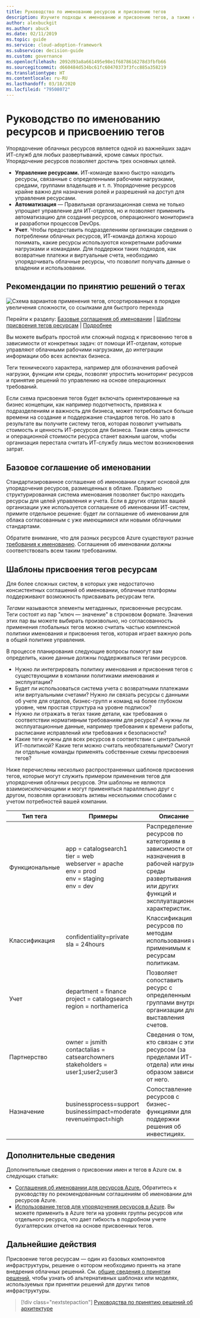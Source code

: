 ```yaml
---
title: Руководство по именованию ресурсов и присвоению тегов
description: Изучите подходы к именованию и присвоению тегов, а также способы упорядочения облачных ресурсов в рамках Cloud Adoption Framework для Azure.
author: alexbuckgit
ms.author: abuck
ms.date: 02/11/2019
ms.topic: guide
ms.service: cloud-adoption-framework
ms.subservice: decision-guide
ms.custom: governance
ms.openlocfilehash: 2092d93a8a661495e98e1f6878616278d3fbfb66
ms.sourcegitcommit: d660484d534bc61fc60470373f3fcc885a358219
ms.translationtype: HT
ms.contentlocale: ru-RU
ms.lasthandoff: 03/18/2020
ms.locfileid: "79508072"
---
```

<!-- cSpell:ignore catalogsearch northamerica jsmith contactalias catsearchowners businessprocess businessimpact revenueimpact -->

# <a name="resource-naming-and-tagging-decision-guide"></a>Руководство по именованию ресурсов и присвоению тегов

Упорядочение облачных ресурсов является одной из важнейших задач ИТ-служб для любых развертываний, кроме самых простых. Упорядочение ресурсов позволяет достичь трех основных целей.

- **Управление ресурсами.** ИТ-команде важно быстро находить ресурсы, связанные с определенными рабочими нагрузками, средами, группами владельцев и т. п. Упорядочение ресурсов крайне важно для назначения ролей и разрешений на доступ для управления ресурсами.
- **Автоматизация** — Правильная организационная схема не только упрощает управление для ИТ-отделов, но и позволяет применить автоматизацию для создания ресурсов, операционного мониторинга и разработки процессов DevOps.
- **Учет**. Чтобы предоставить подразделениям организации сведения о потреблении облачных ресурсов, ИТ-команда должна хорошо понимать, какие ресурсы используются конкретными рабочими нагрузками и командами. Для поддержки таких подходов, как возвратные платежи и виртуальные счета, необходимо упорядочивать облачные ресурсы, что позволит получать данные о владении и использовании.

## <a name="tagging-decision-guide"></a>Рекомендации по принятию решений о тегах

![Схема вариантов применения тегов, отсортированных в порядке увеличения сложности, со ссылками для быстрого перехода](../../_images/decision-guides/decision-guide-resource-tagging.png)

Перейти к разделу: [Базовые соглашения об именовании](#baseline-naming-conventions) | [Шаблоны присвоения тегов ресурсам](#resource-tagging-patterns) | [Подробнее](#learn-more)

Вы можете выбрать простой или сложный подход к присвоению тегов в зависимости от конкретных задач: от помощи ИТ-отделам, которые управляют облачными рабочими нагрузками, до интеграции информации обо всех аспектах бизнеса.

Теги технического характера, например для обозначения рабочей нагрузки, функции или среды, позволят упростить мониторинг ресурсов и принятие решений по управлению на основе операционных требований.

Если схема присвоения тегов будет включать ориентированные на бизнес концепции, как например подотчетность, привязка к подразделениям и важность для бизнеса, может потребоваться больше времени на создание и поддержание стандартов тегов. Но зато в результате вы получите систему тегов, которая позволит учитывать стоимость и ценность ИТ-ресурсов для бизнеса. Такая связь ценности и операционной стоимости ресурса станет важным шагом, чтобы организация перестала считать ИТ-службу лишь местом возникновения затрат.

## <a name="baseline-naming-conventions"></a>Базовое соглашение об именовании

Стандартизированное соглашение об именовании служит основой для упорядочения ресурсов, размещенных в облаке. Правильно структурированная система именования позволяет быстро находить ресурсы для целей управления и учета. Если в других отделах вашей организации уже используется соглашение об именовании ИТ-систем, примите отдельное решение: будет ли соглашение об именовании для облака согласованным с уже имеющимися или новыми облачными стандартами.

Обратите внимание, что для разных ресурсов Azure существуют разные [требования к именованию](../../ready/azure-best-practices/naming-and-tagging.md). Соглашения об именовании должны соответствовать всем таким требованиям.

## <a name="resource-tagging-patterns"></a>Шаблоны присвоения тегов ресурсам

Для более сложных систем, в которых уже недостаточно консистентных соглашений об именовании, облачные платформы поддерживают возможность присваивать ресурсам теги.

*Тегами* называются элементы метаданных, присвоенные ресурсам. Теги состоят из пар "ключ — значение" в строковом формате. Значения этих пар вы можете выбирать произвольно, но согласованность применения глобальных тегов можно считать частью комплексной политики именования и присвоения тегов, которая играет важную роль в общей политике управления.

В процессе планирования следующие вопросы помогут вам определить, какие данные должны поддерживаться тегами ресурсов.

- Нужно ли интегрировать политику именования и присвоения тегов с существующими в компании политиками именования и эксплуатации?
- Будет ли использоваться система учета с возвратными платежами или виртуальными счетами? Нужно ли связать ресурсы с данными об учете для отделов, бизнес-групп и команд на более глубоком уровне, чем простая структура на уровне подписок?
- Нужно ли отражать в тегах такие детали, как требования о соответствии нормативным требованиям для ресурса? А нужны ли эксплуатационные данные, например требования к времени работы, расписание исправлений или требования к безопасности?
- Какие теги нужны для всех ресурсов в соответствии с центральной ИТ-политикой? Какие теги можно считать необязательными? Смогут ли отдельные команды применять собственные схемы присвоения тегов?

Ниже перечислены несколько распространенных шаблонов присвоения тегов, которые могут служить примером применения тегов для упорядочения облачных ресурсов. Эти шаблоны не являются взаимоисключающими и могут применяться параллельно друг с другом, позволяя организовать активы несколькими способами с учетом потребностей вашей компании.

<!-- markdownlint-disable MD033 -->

| Тип тега | Примеры | Описание |
|-----|-----|-----|
| Функциональные            | app = catalogsearch1 <br/>tier = web <br/>webserver = apache<br/>env = prod <br/>env = staging <br/>env = dev                 | Распределение ресурсов по категориям в зависимости от их назначения в рабочей нагрузке, среды развертывания или других функций и эксплуатационных характеристик.                                 |
| Классификация        | confidentiality=private<br/>sla = 24hours                                 | Классификация ресурсов по методам использования и применимым к ресурсам политикам.                               |
| Учет            | department = finance <br/>project = catalogsearch <br/>region = northamerica | Позволяет сопоставить ресурс с определенным группами внутри организации для выставления счетов. |
| Партнерство           | owner = jsmith <br/>contactalias = catsearchowners<br/>stakeholders = user1;user2;user3<br/>                       | Сведения о том, кто связан с этим ресурсом (за пределами ИТ-отдела) или иным образом зависит от него.                      |
| Назначение               | businessprocess=support<br/>businessimpact=moderate<br/>revenueimpact=high   | Сопоставление ресурсов с бизнес-функциями для поддержки решения об инвестициях.  |

<!-- markdownlint-enable MD033 -->

## <a name="learn-more"></a>Дополнительные сведения

Дополнительные сведения о присвоении имен и тегов в Azure см. в следующих статьях:

- [Соглашения об именовании для ресурсов Azure.](https://docs.microsoft.com/azure/architecture/best-practices/resource-naming) Обратитесь к руководству по рекомендованным соглашениям об именовании для ресурсов Azure.
- [Использование тегов для упорядочения ресурсов в Azure](https://docs.microsoft.com/azure/azure-resource-manager/resource-group-using-tags). Вы можете применить в Azure теги на уровнях группы ресурсов или отдельного ресурса, что дает гибкость в подробном учете бухгалтерских отчетов на основе присвоенных тегов.

## <a name="next-steps"></a>Дальнейшие действия

Присвоение тегов ресурсам — один из базовых компонентов инфраструктуры, решение о котором необходимо принять на этапе внедрения облачных решений. См. [общие сведения о принятии решений](../index.md), чтобы узнать об альтернативных шаблонах или моделях, используемых при принятии решений для других типов инфраструктуры.

> [!div class="nextstepaction"]
> [Руководства по принятию решений об архитектуре](../index.md)
